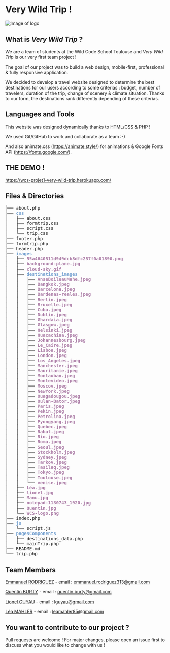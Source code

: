 # Very Wild Trip !

![Image of logo](https://raw.githubusercontent.com/leamahler85/images/main/logo-picture.png)

<!-- ![Image of index.php](https://raw.githubusercontent.com/leamahler85/images/main/first-page.png) -->

## What is *Very Wild Trip* ?

We are a team of students at the Wild Code School Toulouse and *Very Wild Trip* is our very first team project !

The goal of our project was to build a web design, mobile-first, professional & fully responsive application. 

We decided to develop a travel website designed to determine the best destinations for our users according to some criterias : budget, number of travelers, duration of the trip, change of scenery & climate situation. Thanks to our form, the destinations rank differently depending of these criterias.


## Languages and Tools

This website was designed dynamically thanks to HTML/CSS & PHP !

We used Git/GitHub to work and collaborate as a team :-)

And also animate.css (https://animate.style/) for animations & Google Fonts API (https://fonts.google.com/).


## THE DEMO !

https://wcs-projet1-very-wild-trip.herokuapp.com/ 

## Files & Directories

<pre>├── about.php
├── <font color="#729FCF"><b>css</b></font>
│   ├── about.css
│   ├── formtrip.css
│   ├── script.css
│   └── trip.css
├── footer.php
├── formtrip.php
├── header.php
├── <font color="#729FCF"><b>images</b></font>
│   ├── <font color="#AD7FA8"><b>55a4640511d949dcb8dfc257f0a01890.png</b></font>
│   ├── <font color="#AD7FA8"><b>background-plane.jpg</b></font>
│   ├── <font color="#AD7FA8"><b>cloud-sky.gif</b></font>
│   ├── <font color="#729FCF"><b>destinations_images</b></font>
│   │   ├── <font color="#AD7FA8"><b>AnseBoileauMahe.jpeg</b></font>
│   │   ├── <font color="#AD7FA8"><b>Bangkok.jpeg</b></font>
│   │   ├── <font color="#AD7FA8"><b>Barcelona.jpeg</b></font>
│   │   ├── <font color="#AD7FA8"><b>Bardenas-reales.jpeg</b></font>
│   │   ├── <font color="#AD7FA8"><b>Berlin.jpeg</b></font>
│   │   ├── <font color="#AD7FA8"><b>Bruxelle.jpeg</b></font>
│   │   ├── <font color="#AD7FA8"><b>Cuba.jpeg</b></font>
│   │   ├── <font color="#AD7FA8"><b>Dublin.jpeg</b></font>
│   │   ├── <font color="#AD7FA8"><b>Ghardaia.jpeg</b></font>
│   │   ├── <font color="#AD7FA8"><b>Glasgow.jpeg</b></font>
│   │   ├── <font color="#AD7FA8"><b>Helsinki.jpeg</b></font>
│   │   ├── <font color="#AD7FA8"><b>Huacachina.jpeg</b></font>
│   │   ├── <font color="#AD7FA8"><b>Johannesbourg.jpeg</b></font>
│   │   ├── <font color="#AD7FA8"><b>Le_Caire.jpeg</b></font>
│   │   ├── <font color="#AD7FA8"><b>Lisboa.jpeg</b></font>
│   │   ├── <font color="#AD7FA8"><b>London.jpeg</b></font>
│   │   ├── <font color="#AD7FA8"><b>Los_Angeles.jpeg</b></font>
│   │   ├── <font color="#AD7FA8"><b>Manchester.jpeg</b></font>
│   │   ├── <font color="#AD7FA8"><b>Mauritanie.jpeg</b></font>
│   │   ├── <font color="#AD7FA8"><b>Montauban.jpeg</b></font>
│   │   ├── <font color="#AD7FA8"><b>Montevideo.jpeg</b></font>
│   │   ├── <font color="#AD7FA8"><b>Moscov.jpeg</b></font>
│   │   ├── <font color="#AD7FA8"><b>NewYork.jpeg</b></font>
│   │   ├── <font color="#AD7FA8"><b>Ouagadougou.jpeg</b></font>
│   │   ├── <font color="#AD7FA8"><b>Oulan-Bator.jpeg</b></font>
│   │   ├── <font color="#AD7FA8"><b>Paris.jpeg</b></font>
│   │   ├── <font color="#AD7FA8"><b>Pekin.jpeg</b></font>
│   │   ├── <font color="#AD7FA8"><b>Petrolina.jpeg</b></font>
│   │   ├── <font color="#AD7FA8"><b>Pyongyang.jpeg</b></font>
│   │   ├── <font color="#AD7FA8"><b>Quebec.jpeg</b></font>
│   │   ├── <font color="#AD7FA8"><b>Rabat.jpeg</b></font>
│   │   ├── <font color="#AD7FA8"><b>Rio.jpeg</b></font>
│   │   ├── <font color="#AD7FA8"><b>Roma.jpeg</b></font>
│   │   ├── <font color="#AD7FA8"><b>Seoul.jpeg</b></font>
│   │   ├── <font color="#AD7FA8"><b>Stockholm.jpeg</b></font>
│   │   ├── <font color="#AD7FA8"><b>Sydney.jpeg</b></font>
│   │   ├── <font color="#AD7FA8"><b>Tarkov.jpeg</b></font>
│   │   ├── <font color="#AD7FA8"><b>Tasilaq.jpeg</b></font>
│   │   ├── <font color="#AD7FA8"><b>Tokyo.jpeg</b></font>
│   │   ├── <font color="#AD7FA8"><b>Toulouse.jpeg</b></font>
│   │   └── <font color="#AD7FA8"><b>venise.jpeg</b></font>
│   ├── <font color="#AD7FA8"><b>Léa.jpg</b></font>
│   ├── <font color="#AD7FA8"><b>lionel.jpg</b></font>
│   ├── <font color="#AD7FA8"><b>Manu.jpg</b></font>
│   ├── <font color="#AD7FA8"><b>notepad-1130743_1920.jpg</b></font>
│   ├── <font color="#AD7FA8"><b>Quentin.jpg</b></font>
│   └── <font color="#AD7FA8"><b>WCS-logo.png</b></font>
├── index.php
├── <font color="#729FCF"><b>js</b></font>
│   └── script.js
├── <font color="#729FCF"><b>pagesComponents</b></font>
│   ├── destinations_data.php
│   └── mainTrip.php
├── README.md
└── trip.php
</pre>

## Team Members 

[Emmanuel RODRIGUEZ](https://github.com/Allukard31) - email : emmanuel.rodriguez313@gmail.com

[Quentin BURTY](https://github.com/Quentin-BURTY) - email : quentin.burty@gmail.com

[Lionel GUYAU](https://github.com/Lionel-Guyau) - email :  lguyau@gmail.com

[Léa MAHLER](https://github.com/leamahler85) - email :  leamahler85@gmail.com

## You want to contribute to our project ?

Pull requests are welcome ! For major changes, please open an issue first to discuss what you would like to change with us !


